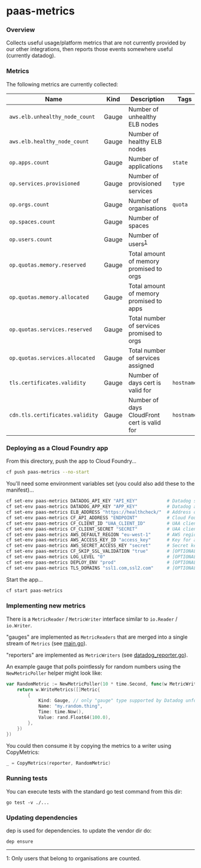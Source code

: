 # paas-metrics

### Overview

Collects useful usage/platform metrics that are not currently provided by our other integrations, then reports those events somewhere useful (currently datadog).

### Metrics

The following metrics are currently collected:

| Name | Kind | Description | Tags |
| --- | --- | --- | --- |
|`aws.elb.unhealthy_node_count` | Gauge | Number of unhealthy ELB nodes | |
|`aws.elb.healthy_node_count` | Gauge | Number of healthy ELB nodes | |
|`op.apps.count` | Gauge | Number of applications | `state` |
|`op.services.provisioned` | Gauge | Number of provisioned services | `type` |
|`op.orgs.count` | Gauge | Number of organisations | `quota` |
|`op.spaces.count` | Gauge | Number of spaces | |
|`op.users.count` | Gauge | Number of users<sup>[1](#f1)</sup> | |
|`op.quotas.memory.reserved` | Gauge | Total amount of memory promised to orgs | |
|`op.quotas.memory.allocated` | Gauge | Total amount of memory promised to apps | |
|`op.quotas.services.reserved` | Gauge | Total number of services promised to orgs | |
|`op.quotas.services.allocated` | Gauge | Total number of services assigned | |
|`tls.certificates.validity` | Gauge | Number of days cert is valid for | `hostname` |
|`cdn.tls.certificates.validity` | Gauge | Number of days CloudFront cert is valid for | `hostname` |

### Deploying as a Cloud Foundry app

From this directory, push the app to Cloud Foundry...

```bash
cf push paas-metrics --no-start
```

You'll need some environment variables set (you could also add these to the manifest)...

```bash
cf set-env paas-metrics DATADOG_API_KEY "API_KEY"           # Datadog secret key
cf set-env paas-metrics DATADOG_APP_KEY "APP_KEY"           # Datadog app key
cf set-env paas-metrics ELB_ADDRESS "https://healthcheck/"  # Address of an ELB to check
cf set-env paas-metrics CF_API_ADDRESS "ENDPOINT"           # Cloud Foundry API endpoint URL
cf set-env paas-metrics CF_CLIENT_ID "UAA_CLIENT_ID"        # UAA client with cloud_foundry.global_auditor scope
cf set-env paas-metrics CF_CLIENT_SECRET "SECRET"           # UAA client secret
cf set-env paas-metrics AWS_DEFAULT_REGION "eu-west-1"      # AWS region your CloudFront distributions are in
cf set-env paas-metrics AWS_ACCESS_KEY_ID "access_key"      # Key for a user capable of listing CloudFront distributions
cf set-env paas-metrics AWS_SECRET_ACCESS_KEY "secret"      # Secret key for the user above
cf set-env paas-metrics CF_SKIP_SSL_VALIDATION "true"       # [OPTIONAL] set to true if insecure
cf set-env paas-metrics LOG_LEVEL "0"                       # [OPTIONAL] set to 0 for more detailed logs
cf set-env paas-metrics DEPLOY_ENV "prod"                   # [OPTIONAL] set to tag metrics with env
cf set-env paas-metrics TLS_DOMAINS "ssl1.com,ssl2.com"     # [OPTIONAL] csv list of domains to monitor TLS certs for
```

Start the app...

```bash
cf start paas-metrics
```


### Implementing new metrics

There is a `MetricReader` / `MetricWriter` interface similar to `io.Reader` / `io.Writer`.

"gauges" are implemented as `MetricReaders` that are merged into a single stream of `Metrics` (see [main.go](main.go)).

"reporters" are implemented as `MetricWriters` (see [datadog_reporter.go](datadog_reporter.go)).

An example gauge that polls pointlessly for random numbers using the `NewMetricPoller` helper might look like:

```go
var RandomMetric := NewMetricPoller(10 * time.Second, func(w MetricWriter) error {
	return w.WriteMetrics([]Metric{
		{
			Kind: Gauge, // only "gauge" type supported by Datadog unfortunately
			Name: "my.random.thing",
			Time: time.Now(),
			Value: rand.Float64(100.0),
		},
	})
})

```

You could then consume it by copying the metrics to a writer using CopyMetrics:

```go
_ = CopyMetrics(reporter, RandomMetric)
```

### Running tests

You can execute tests with the standard go test command from this dir:

```
go test -v ./...
```

### Updating dependencies

dep is used for dependencies. to update the vendor dir do:

```
dep ensure
```

---

<a name="f1">1</a>: Only users that belong to organisations are counted.
